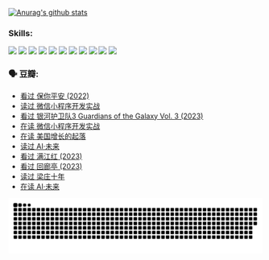 
[![Anurag's github stats](https://github-readme-stats.vercel.app/api?username=w940853815)](https://github.com/anuraghazra/github-readme-stats)

### Skills:

<code><img height="32" src="https://cdn.jsdelivr.net/npm/simple-icons@v5/icons/python.svg"></code>
<code><img height="32" src="https://cdn.jsdelivr.net/npm/simple-icons@v5/icons/javascript.svg"></code>
<code><img height="32" src="https://cdn.jsdelivr.net/npm/simple-icons@v5/icons/django.svg"></code>
<code><img height="32" src="https://cdn.jsdelivr.net/npm/simple-icons@v5/icons/flask.svg"></code>
<code><img height="32" src="https://cdn.jsdelivr.net/npm/simple-icons@v5/icons/vuetify.svg"></code>
<code><img height="32" src="https://cdn.jsdelivr.net/npm/simple-icons@v5/icons/git.svg"></code>
<code><img height="32" src="https://cdn.jsdelivr.net/npm/simple-icons@v5/icons/docker.svg"></code>
<code><img height="32" src="https://cdn.jsdelivr.net/npm/simple-icons@v5/icons/postgresql.svg"></code>
<code><img height="32" src="https://cdn.jsdelivr.net/npm/simple-icons@v5/icons/elasticsearch.svg"></code>
<code><img height="32" src="https://cdn.jsdelivr.net/npm/simple-icons@v5/icons/macos.svg"></code>
<code><img height="32" src="https://cdn.jsdelivr.net/npm/simple-icons@v5/icons/linux.svg"></code>

### 🗣 豆瓣:

<!-- DOUBAN-ACTIVITIES:START -->
- [看过 保你平安‎ (2022)](https://www.douban.com/people/136069238/status/4239139510/?_i=84433735)
- [读过 微信小程序开发实战](https://www.douban.com/people/136069238/status/4237321528/?_i=84433735)
- [看过 银河护卫队3 Guardians of the Galaxy Vol. 3‎ (2023)](https://www.douban.com/people/136069238/status/4236631849/?_i=84433735)
- [在读 微信小程序开发实战](https://www.douban.com/people/136069238/status/4230177692/?_i=84433735)
- [在读 美国增长的起落](https://www.douban.com/people/136069238/status/4220055912/?_i=84433735)
- [读过 AI·未来](https://www.douban.com/people/136069238/status/4220054171/?_i=84433735)
- [看过 满江红‎ (2023)](https://www.douban.com/people/136069238/status/4219146433/?_i=84433735)
- [看过 回廊亭‎ (2023)](https://www.douban.com/people/136069238/status/4215992758/?_i=84433736)
- [读过 梁庄十年](https://www.douban.com/people/136069238/status/4206664969/?_i=84433736)
- [在读 AI·未来](https://www.douban.com/people/136069238/status/4206653520/?_i=84433736)
<!-- DOUBAN-ACTIVITIES:END -->


![Snake animation](https://raw.githubusercontent.com/w940853815/w940853815/output/github-contribution-grid-snake.svg)

<!--
**w940853815/w940853815** is a ✨ _special_ ✨ repository because its `README.md` (this file) appears on your GitHub profile.

Here are some ideas to get you started:

- 🔭 I’m currently working on ...
- 🌱 I’m currently learning ...
- 👯 I’m looking to collaborate on ...
- 🤔 I’m looking for help with ...
- 💬 Ask me about ...
- 📫 How to reach me: ...
- 😄 Pronouns: ...
- ⚡ Fun fact: ...
-->
